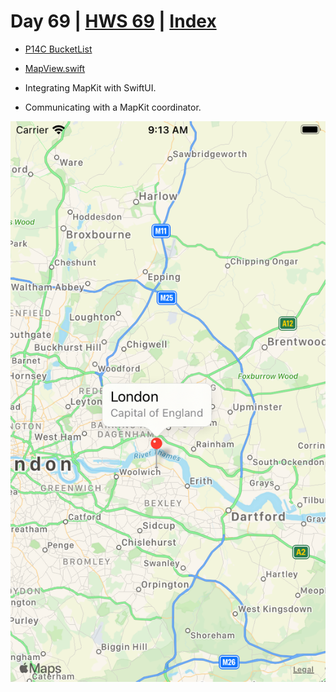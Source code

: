 # Day 69 | [HWS 69](https://www.hackingwithswift.com/100/swiftui/69) | [Index](https://github.com/JulesMoorhouse/100DaysOfSwiftUI/blob/main/README.md)

- [P14C BucketList](https://github.com/JulesMoorhouse/100DaysOfSwiftUI/blob/main/P14C%20BucketList/P14C%20BucketList/ContentView.swift) 
- [MapView.swift](https://github.com/JulesMoorhouse/100DaysOfSwiftUI/blob/main/P14C%20BucketList/P14C%20BucketList/MapView.swift)

- Integrating MapKit with SwiftUI.
- Communicating with a MapKit coordinator.

<img src="../Images/day69c.png" />
